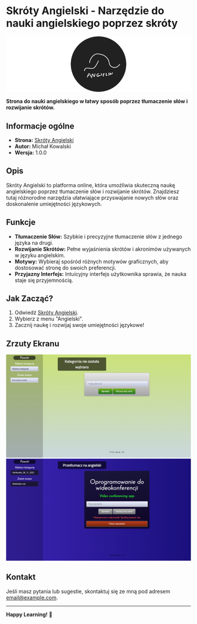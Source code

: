# Skróty Angielski - Narzędzie do nauki angielskiego poprzez skróty

![Skróty Angielski Logo](screenshots/logo.png)

**Strona do nauki angielskiego w łatwy sposób poprzez tłumaczenie słów i rozwijanie skrótów.**

## Informacje ogólne

- **Strona:** [Skróty Angielski](https://michal1223r.github.io/skroty-angielski/)
- **Autor:** Michał Kowalski
- **Wersja:** 1.0.0

## Opis

Skróty Angielski to platforma online, która umożliwia skuteczną naukę angielskiego poprzez tłumaczenie słów i rozwijanie skrótów. Znajdziesz tutaj różnorodne narzędzia ułatwiające przyswajanie nowych słów oraz doskonalenie umiejętności językowych.

## Funkcje

- **Tłumaczenie Słów:** Szybkie i precyzyjne tłumaczenie słów z jednego języka na drugi.
- **Rozwijanie Skrótów:** Pełne wyjaśnienia skrótów i akronimów używanych w języku angielskim.
- **Motywy:** Wybieraj spośród różnych motywów graficznych, aby dostosować stronę do swoich preferencji.
- **Przyjazny Interfejs:** Intuicyjny interfejs użytkownika sprawia, że nauka staje się przyjemnością.

## Jak Zacząć?

1. Odwiedź [Skróty Angielski](https://michal1223r.github.io/skroty-angielski/).
2. Wybierz z menu "Angielski".
3. Zacznij naukę i rozwijaj swoje umiejętności językowe!

## Zrzuty Ekranu

![Zrzut ekranu 1](screenshots/screenshot1.png)
![Zrzut ekranu 2](screenshots/screenshot2.png)

## Kontakt

Jeśli masz pytania lub sugestie, skontaktuj się ze mną pod adresem email@example.com.

---

**Happy Learning!** 🚀
